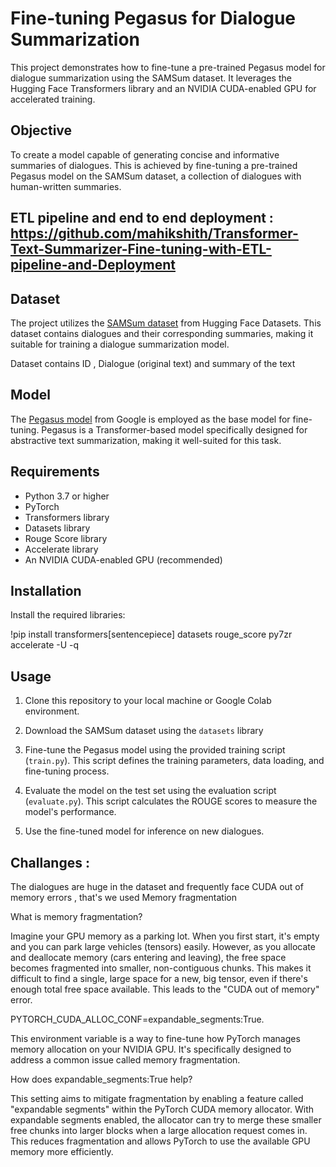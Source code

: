 # Fine-tuning Pegasus for Dialogue Summarization

This project demonstrates how to fine-tune a pre-trained Pegasus model for dialogue summarization using the SAMSum dataset. It leverages the Hugging Face Transformers library and an NVIDIA CUDA-enabled GPU for accelerated training.

## Objective

To create a model capable of generating concise and informative summaries of dialogues. This is achieved by fine-tuning a pre-trained Pegasus model on the SAMSum dataset, a collection of dialogues with human-written summaries.

## ETL pipeline and end to end deployment : https://github.com/mahikshith/Transformer-Text-Summarizer-Fine-tuning-with-ETL-pipeline-and-Deployment

## Dataset

The project utilizes the [SAMSum dataset](https://huggingface.co/datasets/Samsung/samsum) from Hugging Face Datasets. This dataset contains dialogues and their corresponding summaries, making it suitable for training a dialogue summarization model.

Dataset contains ID , Dialogue (original text) and summary of the text

## Model

The [Pegasus model](https://huggingface.co/google/pegasus-cnn_dailymail) from Google is employed as the base model for fine-tuning. Pegasus is a Transformer-based model specifically designed for abstractive text summarization, making it well-suited for this task.

## Requirements

* Python 3.7 or higher
* PyTorch
* Transformers library
* Datasets library
* Rouge Score library
* Accelerate library
* An NVIDIA CUDA-enabled GPU (recommended)

## Installation

Install the required libraries:

!pip install transformers[sentencepiece] datasets rouge_score py7zr accelerate -U -q


## Usage

1. Clone this repository to your local machine or Google Colab environment.
2. Download the SAMSum dataset using the `datasets` library

3. Fine-tune the Pegasus model using the provided training script (`train.py`). This script defines the training parameters, data loading, and fine-tuning process.
4. Evaluate the model on the test set using the evaluation script (`evaluate.py`). This script calculates the ROUGE scores to measure the model's performance.
5. Use the fine-tuned model for inference on new dialogues.

## Challanges : 

The dialogues are huge in the dataset and frequently face CUDA out of memory errors , that's we used Memory fragmentation 

What is memory fragmentation?

Imagine your GPU memory as a parking lot. When you first start, it's empty and you can park large vehicles (tensors) easily. However, as you allocate and deallocate memory (cars entering and leaving), the free space becomes fragmented into smaller, non-contiguous chunks. This makes it difficult to find a single, large space for a new, big tensor, even if there's enough total free space available. This leads to the "CUDA out of memory" error.


PYTORCH_CUDA_ALLOC_CONF=expandable_segments:True.

This environment variable is a way to fine-tune how PyTorch manages memory allocation on your NVIDIA GPU. It's specifically designed to address a common issue called memory fragmentation.

How does expandable_segments:True help?

This setting aims to mitigate fragmentation by enabling a feature called "expandable segments" within the PyTorch CUDA memory allocator. With expandable segments enabled, the allocator can try to merge these smaller free chunks into larger blocks when a large allocation request comes in. This reduces fragmentation and allows PyTorch to use the available GPU memory more efficiently.
